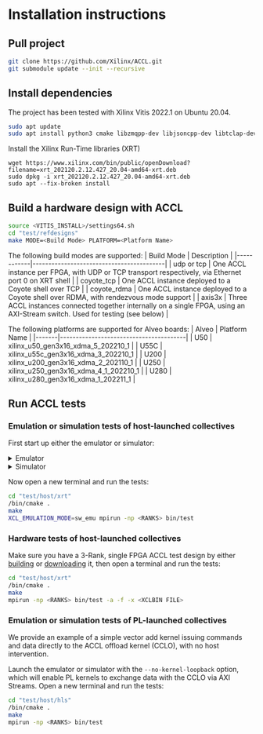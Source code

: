 # Installation instructions

## Pull project
```sh
git clone https://github.com/Xilinx/ACCL.git
git submodule update --init --recursive
```

## Install dependencies
The project has been tested with Xilinx Vitis 2022.1 on Ubuntu 20.04.
```sh
sudo apt update
sudo apt install python3 cmake libzmqpp-dev libjsoncpp-dev libtclap-dev libopenmpi-dev xvfb
```
Install the Xilinx Run-Time libraries (XRT)
```
wget https://www.xilinx.com/bin/public/openDownload?filename=xrt_202120.2.12.427_20.04-amd64-xrt.deb
sudo dpkg -i xrt_202120.2.12.427_20.04-amd64-xrt.deb
sudo apt --fix-broken install
```

## Build a hardware design with ACCL

```sh
source <VITIS_INSTALL>/settings64.sh
cd "test/refdesigns"
make MODE=<Build Mode> PLATFORM=<Platform Name>
```

The following build modes are supported:
| Build Mode | Description                              |
|------------|------------------------------------------|
| udp or tcp | One ACCL instance per FPGA, with UDP or TCP transport respectively, via Ethernet port 0 on XRT shell |
| coyote_tcp | One ACCL instance deployed to a Coyote shell over TCP |
| coyote_rdma | One ACCL instance deployed to a Coyote shell over RDMA, with rendezvous mode support |
| axis3x     | Three ACCL instances connected together internally on a single FPGA, using an AXI-Stream switch. Used for testing (see below) |

The following platforms are supported for Alveo boards:
| Alveo | Platform Name                          |
|-------|----------------------------------------|
| U50   | xilinx_u50_gen3x16_xdma_5_202210_1     |
| U55C  | xilinx_u55c_gen3x16_xdma_3_202210_1    |
| U200  | xilinx_u200_gen3x16_xdma_2_202110_1    |
| U250  | xilinx_u250_gen3x16_xdma_4_1_202210_1  |
| U280  | xilinx_u280_gen3x16_xdma_1_202211_1    |

## Run ACCL tests
### Emulation or simulation tests of host-launched collectives
First start up either the emulator or simulator:
<details>
  <summary>Emulator</summary>

  ```sh
  cd "test/model/emulator"
  source <VITIS_INSTALL>/settings64.sh
  /bin/cmake .
  python3 run.py -n <RANKS>
  ```
</details>

<details>
  <summary>Simulator</summary>

  ```sh
  cd "kernels/cclo"
  source <VIVADO_INSTALL>/settings64.sh
  make STACK_TYPE=TCP EN_FANIN=1 simdll
  cd "../../test/model/simulation"
  source <VITIS_INSTALL>/settings64.sh
  /bin/cmake .
  python3 run.py -n <RANKS>
  ```
</details>

Now open a new terminal and run the tests:
```sh
cd "test/host/xrt"
/bin/cmake .
make
XCL_EMULATION_MODE=sw_emu mpirun -np <RANKS> bin/test
```

### Hardware tests of host-launched collectives
Make sure you have a 3-Rank, single FPGA ACCL test design by either [building](#build-a-hardware-design-with-accl) or [downloading](https://github.com/Xilinx/ACCL/releases/tag/axis3x) it, then open a terminal and run the tests:
```sh
cd "test/host/xrt"
/bin/cmake .
make
mpirun -np <RANKS> bin/test -a -f -x <XCLBIN FILE>
```

### Emulation or simulation tests of PL-launched collectives
We provide an example of a simple vector add kernel issuing commands and data directly to the ACCL offload kernel (CCLO), with no host intervention.

Launch the emulator or simulator with the `--no-kernel-loopback` option, which will enable PL kernels to exchange data with the CCLO via AXI Streams. Open a new terminal and run the tests:
```sh
cd "test/host/hls"
/bin/cmake .
make
mpirun -np <RANKS> bin/test
```